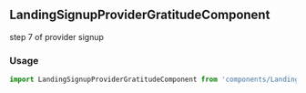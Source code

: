 ## LandingSignupProviderGratitudeComponent

step 7 of provider signup 

### Usage

```javascript
import LandingSignupProviderGratitudeComponent from 'components/LandingSignupProviderGratitudeComponent/LandingSignupProviderGratitudeComponent.js';
```
